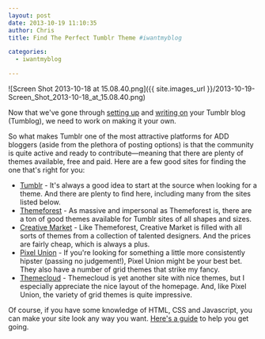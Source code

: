 ```yaml
---
layout: post
date: 2013-10-19 11:10:35
author: Chris
title: Find The Perfect Tumblr Theme #iwantmyblog

categories:
  - iwantmyblog

---
```


![Screen Shot 2013-10-18 at 15.08.40.png]({{ site.images_url }}/2013-10-19-Screen_Shot_2013-10-18_at_15.08.40.png)

<!-- excerpt -->

Now that we've gone through [setting up](http://blog.iwantmyname.com/2013/10/getting-started-with-tumblr-iwantmyblog.html) and [writing on](http://blog.iwantmyname.com/2013/10/adventures-in-writing-on-tumblr-iwantmyblog.html) your Tumblr blog (Tumblog), we need to work on making it your own.

So what makes Tumblr one of the most attractive platforms for ADD bloggers (aside from the plethora of posting options) is that the community is quite active and ready to contribute—meaning that there are plenty of themes available, free and paid. Here are a few good sites for finding the one that's right for you:

<!-- /excerpt -->

+ [Tumblr](http://www.tumblr.com/themes/) - It's always a good idea to start at the source when looking for a theme. And there are plenty to find here, including many from the sites listed below.
+ [Themeforest](http://themeforest.net/category/blogging/tumblr) - As massive and impersonal as Themeforest is, there are a ton of good themes available for Tumblr sites of all shapes and sizes.
+ [Creative Market](https://creativemarket.com/themes/tumblr) - Like Themeforest, Creative Market is filled with all sorts of themes from a collection of talented designers. And the prices are fairly cheap, which is always a plus. 
+ [Pixel Union](https://www.pixelunion.net/themes/tumblr) - If you're looking for something a little more consistently hipster (passing no judgement!), Pixel Union might be your best bet. They also have a number of grid themes that strike my fancy.
+ [Themecloud](http://themecloud.co/themes/) - Themecloud is yet another site with nice themes, but I especially appreciate the nice layout of the homepage. And, like Pixel Union, the variety of grid themes is quite impressive.

Of course, if you have some knowledge of HTML, CSS and Javascript, you can make your site look any way you want. [Here's a guide](http://www.tumblr.com/docs/en/custom_themes) to help you get going.
